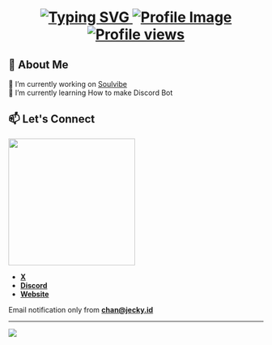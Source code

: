 <h1 align="center">
    <a href="https://github.com/88JC/" target="_blank">
        <img src="https://readme-typing-svg.herokuapp.com?font=Pacifico&color=326EFF&size=35&center=true&width=600&height=69&lines=Hi+there!;Welcome+To+My+Profile;" alt="Typing SVG">
        <img src="https://cdn.jecky.id/img/88JC.png" alt="Profile Image" />
        <img src="https://komarev.com/ghpvc/?username=88JC&color=lightgrey&labelColor=grey&style=for-the-badge&logo=eye&label=visitor&logoColor=white" alt="Profile views" />
    </a>
</h1>

## 🚀 About Me
🔭 I’m currently working on [Soulvibe](https://soulvibe-bot.com) <br>
🌱 I’m currently learning How to make Discord Bot <br>

## 📫 Let's Connect
<a href="https://discord.com/users/169711695932030976" target="_blank">
<img src="https://lanyard.cnrad.dev/api/169711695932030976?waveColor=202225&bg=transparent" width="250">
</a>

- **[X](https://x.com/METALHEAD666)**
- **[Discord](https://discord.gg/CDD223E3W3)**
- **[Website](https://jecky.id)**

Email notification only from **[chan@jecky.id](mailto:chan@jecky.id)**

---

<picture>
  <img src="https://cdn.jecky.id/img/love.svg">
</picture>